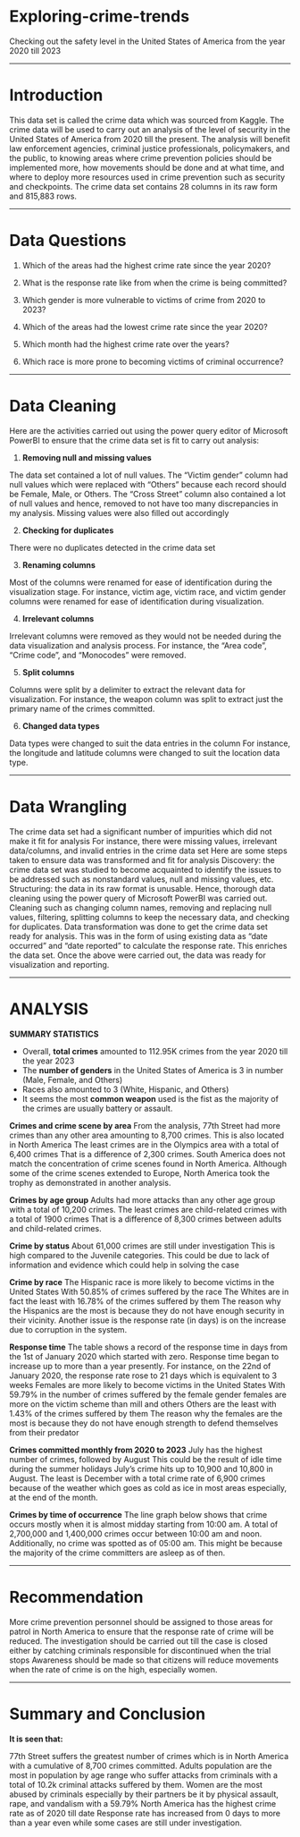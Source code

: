 #  Exploring-crime-trends
Checking out the safety level in the United States of America from the year 2020 till 2023

---
# Introduction
This data set is called the crime data which was sourced from Kaggle. The crime data will be used to carry out an analysis of the level of security in the United States of America from 2020 till the present. The analysis will benefit law enforcement agencies, criminal justice professionals, policymakers, and the public, to knowing areas where crime prevention policies should be implemented more, how movements should be done and at what time, and where to deploy more resources used in crime prevention such as security and checkpoints.
The crime data set contains 28 columns in its raw form and 815,883 rows.

---
# Data Questions 
1. Which of the areas had the highest crime rate since the year 2020?

2. What is the response rate like from when the crime is being committed?

3. Which gender is more vulnerable to victims of crime from 2020 to 2023?

4. Which of the areas had the lowest crime rate since the year 2020?

5. Which month had the highest crime rate over the years?

6. Which race is more prone to becoming victims of criminal occurrence?

---
# Data Cleaning

Here are the activities carried out using the power query editor of Microsoft PowerBI to ensure that the crime data set is fit to carry out analysis:

1. **Removing null and missing values**

The data set contained a lot of null values. 
The “Victim gender” column had null values which were replaced with “Others” because each record should be Female, Male, or Others.
The “Cross Street” column also contained a lot of null values and hence, removed to not have too many discrepancies in my analysis.
Missing values were also filled out accordingly

2. **Checking for duplicates**

There were no duplicates detected in the crime data set

3. **Renaming columns**

Most of the columns were renamed for ease of identification during the visualization stage.
For instance, victim age, victim race, and victim gender columns were renamed for ease of identification during visualization.

4. **Irrelevant columns**

Irrelevant columns were removed as they would not be needed during the data visualization and analysis process.
For instance, the “Area code”, “Crime code”, and “Monocodes” were removed.

5. **Split columns**

Columns were split by a delimiter to extract the relevant data for visualization.
For instance, the weapon column was split to extract just the primary name of the crimes committed. 

6. **Changed data types**
   
Data types were changed to suit the data entries in the column
For instance, the longitude and latitude columns were changed to suit the location data type.

---
# Data Wrangling

The crime data set had a significant number of impurities which did not make it fit for analysis
For instance, there were missing values, irrelevant data/columns, and invalid entries in the crime data set
Here  are some steps taken to ensure data was transformed and fit for analysis
Discovery: the crime data set was studied to become acquainted to identify the issues to be addressed such as nonstandard values, null and missing values, etc.
Structuring: the data in its raw format is unusable. Hence, thorough data cleaning using the power query of Microsoft PowerBI was carried out. Cleaning such as changing column names, removing and replacing null values, filtering, splitting columns to keep the necessary data, and checking for duplicates.
Data transformation was done to get the crime data set ready for analysis. This was in the form of using existing data as “date occurred” and “date reported” to calculate the response rate. This enriches the data set.
Once the above were carried out, the data was ready for visualization and reporting.

---
# ANALYSIS

**SUMMARY  STATISTICS**
- Overall, **total crimes** amounted to 112.95K crimes from the year 2020 till the year 2023
- The **number of genders** in the United States of America is 3 in number (Male, Female, and Others)
- Races also amounted to 3 (White, Hispanic, and Others)
- It seems the most **common weapon** used is the fist as the majority of the crimes are usually battery or assault.

**Crimes and crime scene by area**
From the analysis, 77th Street had more crimes than any other area amounting to 8,700 crimes. This is also located in North America
The least crimes are in the Olympics area with a total of 6,400 crimes
That is a difference  of 2,300 crimes. South America does not match the concentration of crime scenes found in North America. 
Although some of the crime scenes extended to Europe, North America took the trophy as demonstrated in another analysis.

**Crimes by age group**
Adults had more attacks than any other age group with a total of 10,200 crimes.
The least crimes are child-related crimes with a total of 1900 crimes
That is a difference  of 8,300 crimes between adults and child-related crimes.

**Crime by status**
About 61,000 crimes are still under investigation
This is high compared to the Juvenile categories.
This could be due to lack of information and evidence which could help in solving the case

**Crime by race**
The Hispanic race is more likely to become victims in the United States
With 50.85% of crimes suffered by the race
The Whites are in fact the least with 16.78% of the crimes suffered by them
The reason why the Hispanics are the most is because they do not have enough security in their vicinity. Another issue is the response rate (in days) is on the increase due to corruption in the system.

**Response time**
The table shows a record of the response time in days from the 1st of January 2020 which started with zero.
Response time began to increase up to more than a year presently.
For instance, on the 22nd  of January 2020, the response rate rose to 21 days which is equivalent to 3 weeks
Females are more likely to become victims in the United States
With 59.79% in the number of crimes suffered by the female gender females are more on the victim scheme than mill and others 
Others are the least with 1.43% of the crimes suffered by them
The reason why the females are the most is because they do not have enough strength to defend themselves from their predator

**Crimes committed monthly from 2020 to 2023**
July has the highest number of crimes, followed by August
This could be the result of idle time during the summer holidays
July’s crime hits up to 10,900 and 10,800 in August.
The least is December with a total crime rate of 6,900 crimes because of the weather which goes as cold as ice in most areas especially, at the end of the month.

**Crimes by time of occurrence**
The line graph below shows that crime occurs mostly when it is almost midday starting from 10:00 am.
A total of 2,700,000 and 1,400,000 crimes occur between 10:00 am and noon.
Additionally, no crime was spotted as of 05:00 am. This might be because the majority of the crime committers are asleep as of then. 

---
# Recommendation

More crime prevention personnel should be assigned to those areas for patrol in North America to ensure that the response rate of crime will be reduced.
The investigation should be carried out till the case is closed either by catching criminals responsible for discontinued when the trial stops
Awareness should be made so that citizens will reduce movements when the rate of crime is on the high, especially women.

---
# Summary and Conclusion

**It is seen that:**

77th Street suffers the greatest number of crimes which is in North America with a cumulative of 8,700 crimes committed.
Adults population are the most in population by age range who suffer attacks from criminals with a total of 10.2k criminal attacks suffered by them.
Women are the most abused by criminals especially by their partners be it by physical assault, rape, and vandalism with a 59.79%
North America has the highest crime rate as of 2020 till date
Response rate has increased from 0 days to more than a year even while some cases are still under investigation.

















